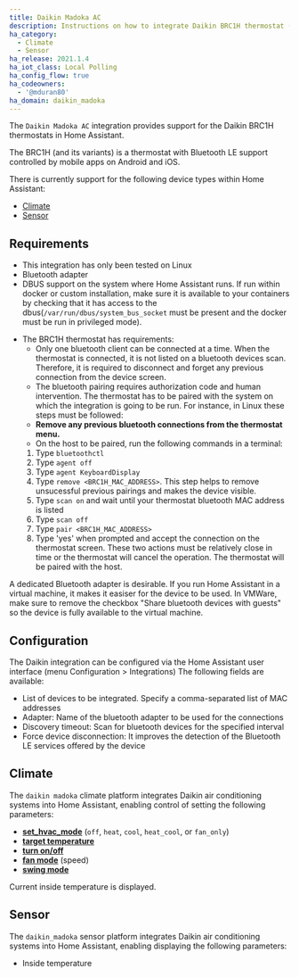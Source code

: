```yaml
---
title: Daikin Madoka AC
description: Instructions on how to integrate Daikin BRC1H thermostat (madoka) devices with Home Assistant.
ha_category:
  - Climate
  - Sensor
ha_release: 2021.1.4
ha_iot_class: Local Polling
ha_config_flow: true
ha_codeowners:
  - '@mduran80'
ha_domain: daikin_madoka
---
```


The `Daikin Madoka AC` integration provides support for the Daikin BRC1H thermostats in Home Assistant.

The BRC1H (and its variants) is a thermostat with Bluetooth LE support controlled by mobile apps on Android and iOS.

There is currently support for the following device types within Home Assistant:

- [Climate](#climate)
- [Sensor](#sensor)

## Requirements

- This integration has only been tested on Linux
- Bluetooth adapter
- DBUS support on the system where Home Assistant runs. If run within docker or custom installation, make sure it is available to your containers by checking that it has access to the dbus(`/var/run/dbus/system_bus_socket` must be present and the docker must be run in privileged mode). 

<div class='note'>

* The BRC1H thermostat has requirements:
    * Only one bluetooth client can be connected at a time. When the thermostat is connected, it is not listed on a bluetooth devices scan. Therefore, it is required to disconnect and forget any previous connection from the device screen.
    * The bluetooth pairing requires authorization code and human intervention. The thermostat has to be paired with the system on which the integration is going to be run. For instance, in Linux these steps must be followed:
    * **Remove any previous bluetooth connections from the thermostat menu.**
    * On the host to be paired, run the following commands in a terminal:
    1. Type `bluetoothctl`
    2. Type `agent off`
    3. Type `agent KeyboardDisplay`
    4. Type `remove <BRC1H_MAC_ADDRESS>`. This step helps to remove unsucessful previous pairings and makes the device visible.
    5. Type `scan on` and wait until your thermostat bluetooth MAC address is listed
    6. Type `scan off`
    7. Type `pair <BRC1H_MAC_ADDRESS>`
    8. Type 'yes' when prompted and accept the connection on the thermostat screen. These two actions must be relatively close in time or the thermostat will cancel the operation. The thermostat will be paired with the host.
    

A dedicated Bluetooth adapter is desirable. If you run Home Assistant in a virtual machine, it makes it easiser for the device to be used. In VMWare, make sure to remove the checkbox "Share bluetooth devices with guests" so the device is fully available to the virtual machine.

</div>

## Configuration

The Daikin integration can be configured via the Home Assistant user interface (menu Configuration > Integrations) The following fields are available:

- List of devices to be integrated. Specify a comma-separated list of MAC addresses 
- Adapter: Name of the bluetooth adapter to be used for the connections
- Discovery timeout: Scan for bluetooth devices for the specified interval
- Force device disconnection: It improves the detection of the Bluetooth LE services offered by the device

## Climate

The `daikin madoka` climate platform integrates Daikin air conditioning systems into Home Assistant, enabling control of setting the following parameters:

- [**set_hvac_mode**](/integrations/climate/#service-climateset_hvac_mode) (`off`, `heat`, `cool`, `heat_cool`, or `fan_only`)
- [**target temperature**](/integrations/climate#service-climateset_temperature)
- [**turn on/off**](/integrations/climate#service-climateturn_on)
- [**fan mode**](/integrations/climate#service-climateset_fan_mode) (speed)
- [**swing mode**](/integrations/climate#service-climateset_swing_mode)

Current inside temperature is displayed.

## Sensor

The `daikin_madoka` sensor platform integrates Daikin air conditioning systems into Home Assistant, enabling displaying the following parameters:

- Inside temperature



